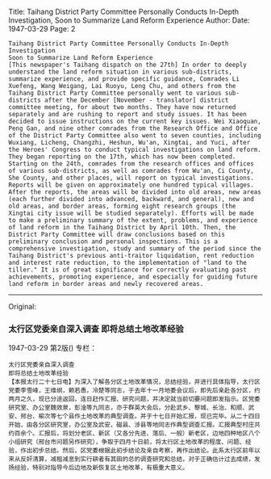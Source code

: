 Title: Taihang District Party Committee Personally Conducts In-Depth Investigation, Soon to Summarize Land Reform Experience
Author:
Date: 1947-03-29
Page: 2

    Taihang District Party Committee Personally Conducts In-Depth Investigation
    Soon to Summarize Land Reform Experience
    [This newspaper's Taihang dispatch on the 27th] In order to deeply understand the land reform situation in various sub-districts, summarize experience, and provide specific guidance, Comrades Li Xuefeng, Wang Weigang, Lai Ruoyu, Leng Chu, and others from the Taihang District Party Committee personally went to various sub-districts after the December [November - translator] district committee meeting, for about two months. They have now returned separately and are rushing to report and study issues. It has been decided to issue instructions on the current key issues. Wei Xiaoquan, Peng Gan, and nine other comrades from the Research Office and Office of the District Party Committee also went to seven counties, including Wuxiang, Licheng, Changzhi, Heshun, Wu'an, Xingtai, and Yuci, after the Heroes' Congress to conduct typical investigations on land reform. They began reporting on the 17th, which has now been completed. Starting on the 24th, comrades from the research offices and offices of various sub-districts, as well as comrades from Wu'an, Ci County, She County, and other places, will report on typical investigations. Reports will be given on approximately one hundred typical villages. After the reports, the areas will be divided into old areas, new areas (each further divided into advanced, backward, and general), new and old areas, and border areas, forming eight research groups (the Xingtai city issue will be studied separately). Efforts will be made to make a preliminary summary of the extent, problems, and experience of land reform in the Taihang District by April 10th. Then, the District Party Committee will draw conclusions based on this preliminary conclusion and personal inspections. This is a comprehensive investigation, study and summary of the period since the Taihang District's previous anti-traitor liquidation, rent reduction and interest rate reduction, to the implementation of "land to the tiller." It is of great significance for correctly evaluating past achievements, promoting experience, and especially for guiding future land reform in border areas and newly recovered areas.



<hr /> 

Original: 


### 太行区党委亲自深入调查  即将总结土地改革经验

1947-03-29
第2版()
专栏：

    太行区党委亲自深入调查
    即将总结土地改革经验
    【本报太行二十七日电】为深入了解各分区土地改革情况，总结经验，并进行具体指导，太行区党委李雪峰，王维纲，赖若愚，冷楚等同志，于去年十一月地委会议后，即先后亲赴各分区，约两月之久，现已分途返回，连日赶作汇报、研究问题，并决定就当前切要问题即发指示。区党委研究室、办公室魏效泉，彭淦等九同志，亦于群英大会后，分赴武乡、黎城、长治、和顺、武安、邢台、榆次等七个县作土地改革的典型调查。并于十七日开始汇报，现已完毕。从二十四日开始，由各分区研究室，办公室及武安、磁县、涉县等地同志作典型调查汇报。汇报典型村庄共约百余个。汇报后，将划分老区、新区（又各分先进、落后、一般）新老区，边地四种地区八个小组研究（邢台市问题另作研究），争取于四月十日前，将太行区土地改革的程度、问题、经验，作出初步总结。然后，区党委根据此初步结论及亲自考察，再作出结论。此系太行区前年以来从反奸清算，减租减息到实行耕者有其田的总的调查研究和总结，对于正确估计过去成绩，发扬经验，特别对指导今后边地及新恢复区土地改革，有极重大意义。
